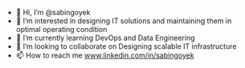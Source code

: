 - 👋 Hi, I’m @sabingoyek
- 👀 I’m interested in designing IT solutions and maintaining them in optimal operating condition
- 🌱 I’m currently learning DevOps and Data Engineering
- 💞️ I’m looking to collaborate on Designing scalable IT infrastructure 
- 📫 How to reach me www.linkedin.com/in/sabingoyek

<!---
sabingoyek/sabingoyek is a ✨ special ✨ repository because its `README.md` (this file) appears on your GitHub profile.
You can click the Preview link to take a look at your changes.
--->
